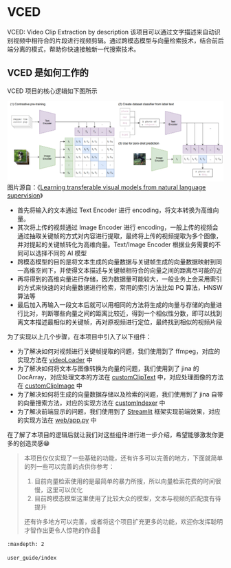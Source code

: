 # VCED

VCED: Video Clip Extraction by description 该项目可以通过文字描述来自动识别视频中相符合的片段进行视频剪辑。通过跨模态模型与向量检索技术，结合前后端分离的模式，帮助你快速接触新一代搜索技术。

## VCED 是如何工作的

VCED 项目的核心逻辑如下图所示

![CLIP](./_static/pic/CLIP.png)
图片源自：《[Learning transferable visual models from natural language supervision](https://arxiv.org/pdf/2103.00020.pdf)》

- 首先将输入的文本通过 Text Encoder 进行 encoding，将文本转换为高维向量。
- 其次将上传的视频通过 Image Encoder 进行 encoding，一般上传的视频会通过抽取关键帧的方式对内容进行提取，最终将上传的视频提取为多个图像，并对提起的关键帧转化为高维向量。Text/Image Encoder 根据业务需要的不同可以选择不同的 AI 模型
- 跨模态模型的目的是将文本生成的向量数据与关键帧生成的向量数据映射到同一高维空间下，并使得文本描述与关键帧相符合的向量之间的距离尽可能的近
- 再将得到的高维向量进行存储，因为数据量可能较大，一般业务上会采用索引的方式来快速的对向量数据进行检索，常用的索引方法比如 PQ 算法，HNSW 算法等
- 最后加入再输入一段文本后就可以用相同的方法将生成的向量与存储的向量进行比对，判断哪些向量之间的距离比较近，得到一个相似性分数，即可以找到离文本描述最相似的关键帧，再对原视频进行定位，最终找到相似的视频片段

为了实现以上几个步骤，在本项目中引入了以下组件：

- 为了解决如何对视频进行关键帧提取的问题，我们使用到了 ffmpeg，对应的实现方法在 [videoLoader](https://github.com/datawhalechina/vced/blob/709de9a0a0ce6a0b534c243c5bb58e00a08c6379/code/service/videoLoader/video_loader.py) 中
- 为了解决如何将文本与图像转换为向量的问题，我们使用到了 jina 的 DocArray，对应处理文本的方法在 [customClipText](https://github.com/datawhalechina/vced/blob/709de9a0a0ce6a0b534c243c5bb58e00a08c6379/code/service/customClipText/clip_text.py) 中，对应处理图像的方法在 [customClipImage](https://github.com/datawhalechina/vced/blob/709de9a0a0ce6a0b534c243c5bb58e00a08c6379/code/service/customClipImage/clip_image.py) 中
- 为了解决如何将生成的向量数据存储以及检索的问题，我们使用到了 jina 自带的向量搜索方法，对应的实现方法在 [customIndexer](https://github.com/datawhalechina/vced/blob/709de9a0a0ce6a0b534c243c5bb58e00a08c6379/code/service/customIndexer/executor.py) 中
- 为了解决前端显示的问题，我们使用到了 [Streamlit](https://streamlit.io/) 框架实现前端效果，对应的实现方法在 [web/app.py](https://github.com/datawhalechina/vced/blob/709de9a0a0ce6a0b534c243c5bb58e00a08c6379/code/web/app.py) 中

在了解了本项目的逻辑后就让我们对这些组件进行进一步介绍，希望能够激发你更多的创造灵感😁

> 本项目仅仅实现了一些基础的功能，还有许多可以完善的地方，下面就简单的列一些可以完善的点供你参考：<br/>
> 1. 目前向量检索使用的是最简单的暴力所搜，所以向量检索花费的时间很慢，这里可以优化
> 2. 目前跨模态模型这里使用了比较大众的模型，文本与视频的匹配度有待提升<br/>
> 
> 还有许多地方可以完善，或者将这个项目扩充更多的功能，欢迎你发挥聪明才智作出更令人惊艳的作品🥰

```{toctree}
:maxdepth: 2

user_guide/index
```
